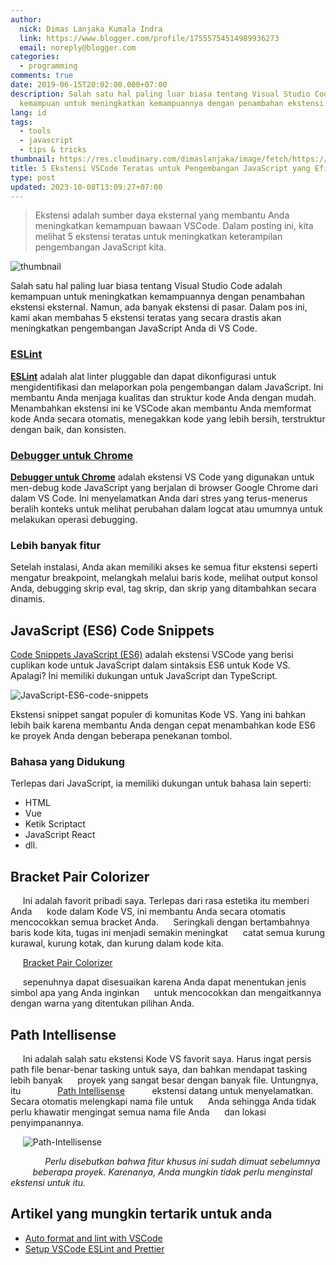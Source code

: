 ```yaml
---
author:
  nick: Dimas Lanjaka Kumala Indra
  link: https://www.blogger.com/profile/17555754514989936273
  email: noreply@blogger.com
categories:
  - programming
comments: true
date: 2019-06-15T20:02:00.000+07:00
description: Salah satu hal paling luar biasa tentang Visual Studio Code adalah
  kemampuan untuk meningkatkan kemampuannya dengan penambahan ekstensi
lang: id
tags:
  - tools
  - javascript
  - tips & tricks
thumbnail: https://res.cloudinary.com/dimaslanjaka/image/fetch/https://d585tldpucybw.cloudfront.net/sfimages/default-source/blogs/templates/javascriptt-light_870x220.png?sfvrsn=f0bf46af_3
title: 5 Ekstensi VSCode Teratas untuk Pengembangan JavaScript yang Efisien
type: post
updated: 2023-10-08T13:09:27+07:00
---
```


> Ekstensi adalah sumber daya eksternal yang membantu Anda meningkatkan kemampuan bawaan VSCode. Dalam posting ini, kita melihat 5 ekstensi teratas untuk meningkatkan keterampilan pengembangan JavaScript kita.

![thumbnail](https://res.cloudinary.com/dimaslanjaka/image/fetch/https://d585tldpucybw.cloudfront.net/sfimages/default-source/blogs/templates/javascriptt-light_870x220.png?sfvrsn=f0bf46af_3)

Salah satu hal paling luar biasa tentang Visual Studio Code adalah kemampuan untuk meningkatkan kemampuannya dengan penambahan ekstensi eksternal. Namun, ada banyak ekstensi di pasar. Dalam pos ini, kami akan membahas 5 ekstensi teratas yang secara drastis akan meningkatkan pengembangan JavaScript Anda di VS Code.

### [ESLint](https://marketplace.visualstudio.com/items?itemName=dbaeumer.vscode-eslint)

**[ESLint](https://marketplace.visualstudio.com/items?itemName=dbaeumer.vscode-eslint)** adalah alat linter pluggable dan dapat dikonfigurasi untuk mengidentifikasi dan melaporkan pola pengembangan dalam JavaScript. Ini membantu Anda menjaga kualitas dan struktur kode Anda dengan mudah. Menambahkan ekstensi ini ke VSCode akan membantu Anda memformat kode Anda secara otomatis, menegakkan kode yang lebih bersih, terstruktur dengan baik, dan konsisten.

### [Debugger untuk Chrome](https://marketplace.visualstudio.com/items?itemName=msjsdiag.debugger-for-chrome)

**[Debugger untuk Chrome](https://marketplace.visualstudio.com/items?itemName=msjsdiag.debugger-for-chrome)** adalah ekstensi VS Code yang digunakan untuk men-debug kode JavaScript yang berjalan di browser Google Chrome dari dalam VS Code. Ini menyelamatkan Anda dari stres yang terus-menerus beralih konteks untuk melihat perubahan dalam logcat atau umumnya untuk melakukan operasi debugging.

### Lebih banyak fitur

Setelah instalasi, Anda akan memiliki akses ke semua fitur ekstensi seperti mengatur breakpoint, melangkah melalui baris kode, melihat output konsol Anda, debugging skrip eval, tag skrip, dan skrip yang ditambahkan secara dinamis.

JavaScript (ES6) Code Snippets
------------------------------

[Code Snippets JavaScript (ES6)](https://marketplace.visualstudio.com/items?itemName=xabikos.JavaScriptSnippets) adalah ekstensi VSCode yang berisi cuplikan kode untuk JavaScript dalam sintaksis ES6 untuk Kode VS. Apalagi? Ini memiliki dukungan untuk JavaScript dan TypeScript.

![JavaScript-ES6-code-snippets](https://res.cloudinary.com/dimaslanjaka/image/fetch/https://d585tldpucybw.cloudfront.net/sfimages/default-source/default-album/javascript-es6-code-snippets.png?sfvrsn=41e808d_1 "JavaScript-ES6-code-snippets")

Ekstensi snippet sangat populer di komunitas Kode VS. Yang ini bahkan lebih baik karena membantu Anda dengan cepat menambahkan kode ES6 ke proyek Anda dengan beberapa penekanan tombol.

### Bahasa yang Didukung

Terlepas dari JavaScript, ia memiliki dukungan untuk bahasa lain seperti:

*   HTML
*   Vue
*   Ketik Scriptact
*   JavaScript React
*   dll.

Bracket Pair Colorizer
----------------------

     Ini adalah favorit pribadi saya. Terlepas dari rasa estetika itu memberi Anda      kode dalam Kode VS, ini membantu Anda secara otomatis mencocokkan semua bracket Anda.      Seringkali dengan bertambahnya baris kode kita, tugas ini menjadi semakin meningkat      catat semua kurung kurawal, kurung kotak, dan kurung dalam kode kita.

     [Bracket Pair Colorizer](https://marketplace.visualstudio.com/items?itemName=CoenraadS.bracket-pair-colorizer)

     sepenuhnya dapat disesuaikan karena Anda dapat menentukan jenis simbol apa yang Anda inginkan      untuk mencocokkan dan mengaitkannya dengan warna yang ditentukan pilihan Anda.

Path Intellisense
-----------------

     Ini adalah salah satu ekstensi Kode VS favorit saya. Harus ingat persis      path file benar-benar tasking untuk saya, dan bahkan mendapat tasking lebih banyak      proyek yang sangat besar dengan banyak file. Untungnya, itu               [Path Intellisense](https://marketplace.visualstudio.com/items?itemName=christian-kohler.path-intellisense)           ekstensi datang untuk menyelamatkan. Secara otomatis melengkapi nama file untuk      Anda sehingga Anda tidak perlu khawatir mengingat semua nama file Anda      dan lokasi penyimpanannya.

     ![Path-Intellisense](https://d585tldpucybw.cloudfront.net/sfimages/default-source/default-album/path-intellisense.png?sfvrsn=c9581e41_1 "Path-Intellisense")

              _Perlu disebutkan bahwa fitur khusus ini sudah dimuat sebelumnya          beberapa proyek. Karenanya, Anda mungkin tidak perlu menginstal ekstensi untuk itu._

## Artikel yang mungkin tertarik untuk anda
- [Auto format and lint with VSCode](https://www.webmanajemen.com/NodeJS/eslint-prettier-typescript-vscode.html)
- [Setup VSCode ESLint and Prettier](https://www.webmanajemen.com/NodeJS/eslint-prettier-typescript-vscode.html)